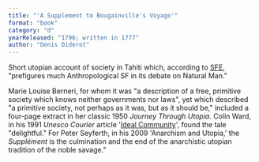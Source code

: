 ```yaml
---
title: "'A Supplement to Bougainville's Voyage'"
format: "book"
category: "d"
yearReleased: "1796; written in 1777"
author: "Denis Diderot"
---
```

Short utopian account of society in Tahiti which,  according to <a href="http://www.sf-encyclopedia.com/entry/diderot_denis">SFE</a>,  "prefigures much Anthropological SF in its debate on Natural Man."

Marie Louise Berneri, for whom it was "a description of a  free, primitive society which knows neither governments nor laws", yet which  described "a primitive society, not perhaps as it was, but as it should be,"  included a four-page extract in her classic 1950  _Journey Through Utopia_. Colin Ward, in his 1991 _Unesco Courier_ article '<a href="http://unesdoc.unesco.org/images/0008/000877/087746eo.pdf">Ideal  Community</a>', found the tale "delightful." For Peter Seyferth, in his 2009 'Anarchism and Utopia,' the _Supplément_ is the culmination and the end of the anarchistic utopian tradition of the noble savage."

